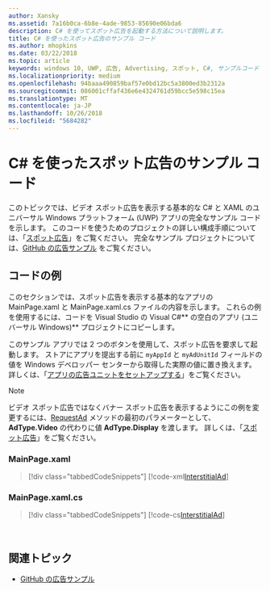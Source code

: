 ```yaml
---
author: Xansky
ms.assetid: 7a16b0ca-6b8e-4ade-9853-85690e06bda6
description: C# を使ってスポット広告を起動する方法について説明します。
title: C# を使ったスポット広告のサンプル コード
ms.author: mhopkins
ms.date: 03/22/2018
ms.topic: article
keywords: windows 10, UWP, 広告, Advertising, スポット, C#, サンプルコード
ms.localizationpriority: medium
ms.openlocfilehash: 94baaa490859baf57e0bd12bc5a3800ed3b2312a
ms.sourcegitcommit: 086001cffaf436e6e4324761d59bcc5e598c15ea
ms.translationtype: MT
ms.contentlocale: ja-JP
ms.lasthandoff: 10/26/2018
ms.locfileid: "5684282"
---
```

# <a name="interstitial-ad-sample-code-in-c"></a>C\# を使ったスポット広告のサンプル コード #  

このトピックでは、ビデオ スポット広告を表示する基本的な C# と XAML のユニバーサル Windows プラットフォーム (UWP) アプリの完全なサンプル コードを示します。 このコードを使うためのプロジェクトの詳しい構成手順については、「[スポット広告](interstitial-ads.md)」をご覧ください。 完全なサンプル プロジェクトについては、[GitHub の広告サンプル](http://aka.ms/githubads) をご覧ください。

## <a name="code-example"></a>コードの例

このセクションでは、スポット広告を表示する基本的なアプリの MainPage.xaml と MainPage.xaml.cs ファイルの内容を示します。 これらの例を使用するには、コードを Visual Studio の Visual C#** の空白のアプリ (ユニバーサル Windows)** プロジェクトにコピーします。

このサンプル アプリでは 2 つのボタンを使用して、スポット広告を要求して起動します。 ストアにアプリを提出する前に ```myAppId``` と ```myAdUnitId``` フィールドの値を Windows デベロッパー センターから取得した実際の値に置き換えます。 詳しくは、「[アプリの広告ユニットをセットアップする](set-up-ad-units-in-your-app.md#live-ad-units)」をご覧ください。

> [!NOTE]
> ビデオ スポット広告ではなくバナー スポット広告を表示するようにこの例を変更するには、[RequestAd](https://docs.microsoft.com/uwp/api/microsoft.advertising.winrt.ui.interstitialad.requestad) メソッドの最初のパラメーターとして、**AdType.Video** の代わりに値 **AdType.Display** を渡します。 詳しくは、「[スポット広告](interstitial-ads.md)」をご覧ください。

### <a name="mainpagexaml"></a>MainPage.xaml

> [!div class="tabbedCodeSnippets"]
[!code-xml[InterstitialAd](./code/AdvertisingSamples/InterstitialAdSamples/cs/MainPage.xaml#L1-L13)]

### <a name="mainpagexamlcs"></a>MainPage.xaml.cs

> [!div class="tabbedCodeSnippets"]
[!code-cs[InterstitialAd](./code/AdvertisingSamples/InterstitialAdSamples/cs/MainPage.xaml.cs#CompleteSample)]

 
## <a name="related-topics"></a>関連トピック

* [GitHub の広告サンプル](http://aka.ms/githubads)
 
